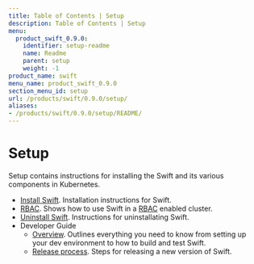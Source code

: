 ```yaml
---
title: Table of Contents | Setup
description: Table of Contents | Setup
menu:
  product_swift_0.9.0:
    identifier: setup-readme
    name: Readme
    parent: setup
    weight: -1
product_name: swift
menu_name: product_swift_0.9.0
section_menu_id: setup
url: /products/swift/0.9.0/setup/
aliases:
- /products/swift/0.9.0/setup/README/
---
```


# Setup

Setup contains instructions for installing the Swift and its various components in Kubernetes.

- [Install Swift](/products/swift/0.9.0/setup/install). Installation instructions for Swift.
- [RBAC](/products/swift/0.9.0/setup/rbac). Shows how to use Swift in a [RBAC](https://kubernetes.io/docs/admin/authorization/rbac/) enabled cluster.
- [Uninstall Swift](/products/swift/0.9.0/setup/uninstall). Instructions for uninstallating Swift.
- Developer Guide
  - [Overview](/products/swift/0.9.0/setup/developer-guide/overview). Outlines everything you need to know from setting up your dev environment to how to build and test Swift.
  - [Release process](/products/swift/0.9.0/setup/developer-guide/release). Steps for releasing a new version of Swift.

